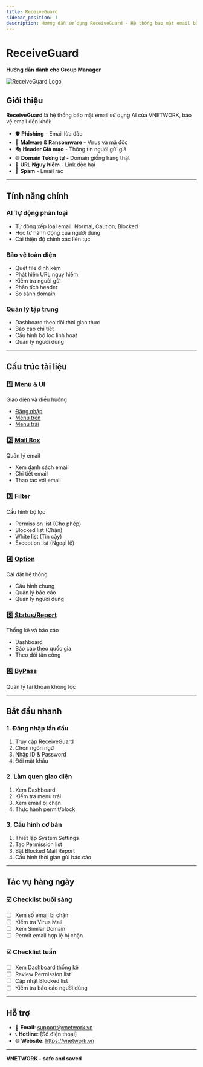 ```yaml
---
title: ReceiveGuard
sidebar_position: 1
description: Hướng dẫn sử dụng ReceiveGuard - Hệ thống bảo mật email bằng AI
---
```


# ReceiveGuard

**Hướng dẫn dành cho Group Manager**

![ReceiveGuard Logo](./images/logo.png)

## Giới thiệu

**ReceiveGuard** là hệ thống bảo mật email sử dụng AI của VNETWORK, bảo vệ email đến khỏi:

- 🛡️ **Phishing** - Email lừa đảo
- 🦠 **Malware & Ransomware** - Virus và mã độc
- 🎭 **Header Giả mạo** - Thông tin người gửi giả
- 🌐 **Domain Tương tự** - Domain giống hàng thật
- 🔗 **URL Nguy hiểm** - Link độc hại
- 📧 **Spam** - Email rác

---

## Tính năng chính

### AI Tự động phân loại
- Tự động xếp loại email: Normal, Caution, Blocked
- Học từ hành động của người dùng
- Cải thiện độ chính xác liên tục

### Bảo vệ toàn diện
- Quét file đính kèm
- Phát hiện URL nguy hiểm
- Kiểm tra người gửi
- Phân tích header
- So sánh domain

### Quản lý tập trung
- Dashboard theo dõi thời gian thực
- Báo cáo chi tiết
- Cấu hình bộ lọc linh hoạt
- Quản lý người dùng

---

## Cấu trúc tài liệu

### 1️⃣ [Menu & UI](./menu-ui/)
Giao diện và điều hướng
- [Đăng nhập](./menu-ui/login)
- [Menu trên](./menu-ui/top-menu)
- [Menu trái](./menu-ui/left-menu)

### 2️⃣ [Mail Box](./mailbox/)
Quản lý email
- Xem danh sách email
- Chi tiết email
- Thao tác với email

### 3️⃣ [Filter](./filter/)
Cấu hình bộ lọc
- Permission list (Cho phép)
- Blocked list (Chặn)
- White list (Tin cậy)
- Exception list (Ngoại lệ)

### 4️⃣ [Option](./option/)
Cài đặt hệ thống
- Cấu hình chung
- Quản lý báo cáo
- Quản lý người dùng

### 5️⃣ [Status/Report](./status-report/)
Thống kê và báo cáo
- Dashboard
- Báo cáo theo quốc gia
- Theo dõi tấn công

### 6️⃣ [ByPass](./bypass/)
Quản lý tài khoản không lọc

---

## Bắt đầu nhanh

### 1. Đăng nhập lần đầu
1. Truy cập ReceiveGuard
2. Chọn ngôn ngữ
3. Nhập ID & Password
4. Đổi mật khẩu

### 2. Làm quen giao diện
1. Xem Dashboard
2. Kiểm tra menu trái
3. Xem email bị chặn
4. Thực hành permit/block

### 3. Cấu hình cơ bản
1. Thiết lập System Settings
2. Tạo Permission list
3. Bật Blocked Mail Report
4. Cấu hình thời gian gửi báo cáo

---

## Tác vụ hàng ngày

### ☑️ Checklist buổi sáng
- [ ] Xem số email bị chặn
- [ ] Kiểm tra Virus Mail
- [ ] Xem Similar Domain
- [ ] Permit email hợp lệ bị chặn

### ☑️ Checklist tuần
- [ ] Xem Dashboard thống kê
- [ ] Review Permission list
- [ ] Cập nhật Blocked list
- [ ] Kiểm tra báo cáo người dùng

---

## Hỗ trợ

- 📧 **Email**: support@vnetwork.vn
- 📞 **Hotline**: [Số điện thoại]
- 🌐 **Website**: https://vnetwork.vn

---

**VNETWORK - safe and saved**
